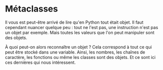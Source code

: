 # Métaclasses

Il vous est peut-être arrivé de lire qu'en Python tout était objet. Il faut cependant nuancer quelque peu : tout ne l'est pas, une instruction n'est pas un objet par exemple.
Mais toutes les valeurs que l'on peut manipuler sont des objets.

À quoi peut-on alors reconnaître un objet ? Cela correspond à tout ce qui peut être stocké dans une variable.
Ainsi, les nombres, les chaînes de caractère, les fonctions ou même les classes sont des objets.
Et ce sont ici ces dernières qui nous intéressent.
